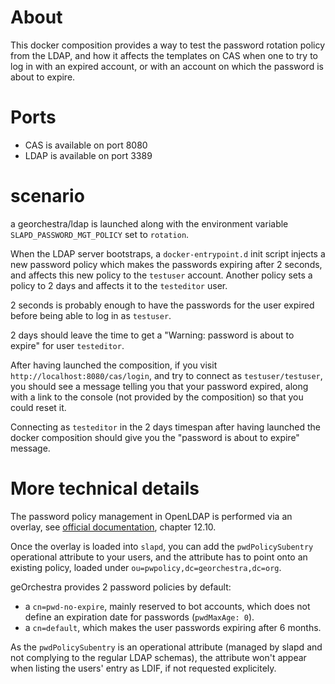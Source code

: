 # About

This docker composition provides a way to test the password rotation policy
from the LDAP, and how it affects the templates on CAS when one to try to log
in with an expired account, or with an account on which the password is
about to expire.

# Ports

* CAS is available on port 8080
* LDAP is available on port 3389

# scenario

a georchestra/ldap is launched along with the  environment variable
`SLAPD_PASSWORD_MGT_POLICY` set to `rotation`.

When the LDAP server bootstraps, a `docker-entrypoint.d` init script injects a
new password policy which makes the passwords expiring after 2 seconds, and
affects this new policy to the `testuser` account. Another policy sets a
policy to 2 days and affects it to the `testeditor` user.

2 seconds is probably enough to have the passwords for the user expired before
being able to log in as `testuser`.

2 days should leave the time to get a "Warning: password is about to expire" for
user `testeditor`.

After having launched the composition, if you visit
`http://localhost:8080/cas/login`, and try to connect as `testuser/testuser`,
you should see a message telling you that your password expired, along with a
link to the console (not provided by the composition) so that you could reset
it.

Connecting as `testeditor` in the 2 days timespan after having launched the
docker composition should give you the "password is about to expire" message.

# More technical details

The password policy management in OpenLDAP is performed via an overlay, see
[official documentation](https://www.openldap.org/devel/admin/overlays.html),
chapter 12.10.

Once the overlay is loaded into `slapd`, you can add the `pwdPolicySubentry`
operational attribute to your users, and the attribute has to point onto an
existing policy, loaded under `ou=pwpolicy,dc=georchestra,dc=org`.

geOrchestra provides 2 password policies by default:

* a `cn=pwd-no-expire`, mainly reserved to bot accounts, which does not
  define an expiration date for passwords (`pwdMaxAge: 0`).
* a `cn=default`, which makes the user passwords expiring after 6 months.

As the `pwdPolicySubentry` is an operational attribute (managed by slapd and
not complying to the regular LDAP schemas), the attribute won't appear when
listing the users' entry as LDIF, if not requested explicitely.
